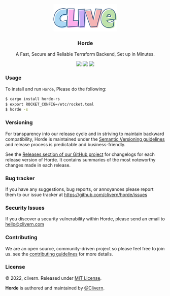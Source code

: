 <p align="center">
    <img src="/static/logo.png" width="200" />
    <h3 align="center">Horde</h3>
    <p align="center">A Fast, Secure and Reliable Terraform Backend, Set up in Minutes.</p>
    <p align="center">
        <a href="https://github.com/Clivern/Horde/actions"><img src="https://github.com/Clivern/Horde/actions/workflows/build.yml/badge.svg"></a>
        <a href="https://github.com/Clivern/Horde/releases"><img src="https://img.shields.io/badge/Version-v0.1.0-green.svg"></a>
        <a href="https://github.com/Clivern/Horde/blob/main/LICENSE"><img src="https://img.shields.io/badge/LICENSE-MIT-green.svg"></a>
    </p>
</p>


### Usage

To install and run `Horde`, Please do the following:

```zsh
$ cargo install horde-rs
$ export ROCKET_CONFIG=/etc/rocket.toml
$ horde -s
```


### Versioning

For transparency into our release cycle and in striving to maintain backward compatibility, Horde is maintained under the [Semantic Versioning guidelines](https://semver.org/) and release process is predictable and business-friendly.

See the [Releases section of our GitHub project](https://github.com/clivern/horde/releases) for changelogs for each release version of Horde. It contains summaries of the most noteworthy changes made in each release.


### Bug tracker

If you have any suggestions, bug reports, or annoyances please report them to our issue tracker at https://github.com/clivern/horde/issues


### Security Issues

If you discover a security vulnerability within Horde, please send an email to [hello@clivern.com](mailto:hello@clivern.com)


### Contributing

We are an open source, community-driven project so please feel free to join us. see the [contributing guidelines](CONTRIBUTING.md) for more details.


### License

© 2022, clivern. Released under [MIT License](https://opensource.org/licenses/mit-license.php).

**Horde** is authored and maintained by [@Clivern](http://github.com/clivern).
